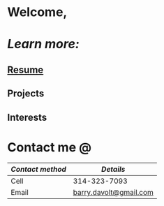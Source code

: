 # Welcome, 

# _Learn more:_  

## [Resume](https://www.linkedin.com/in/barry-davolt-4472a04/0)

## Projects 

## Interests


# Contact me @

*Contact method* | *Details*
------------ | -------------
Cell | 314-323-7093
Email | barry.davolt@gmail.com
